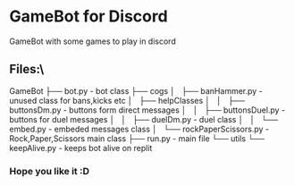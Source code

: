 # GameBot for Discord
GameBot with some games to play in discord
## Files:\
GameBot
├── bot.py - bot class
├── cogs
│   ├── banHammer.py - unused class for bans,kicks etc
│   ├── helpClasses
│   │   ├── buttonsDm.py - buttons form direct messages
│   │   ├── buttonsDuel.py - buttons for duel messages
│   │   ├── duelDm.py - duel class
│   │   └── embed.py - embeded messages class
│   └── rockPaperScissors.py - Rock,Paper,Scissors main class
├── run.py - main file
└── utils
    └── keepAlive.py - keeps bot alive on replit

### Hope you like it :D

